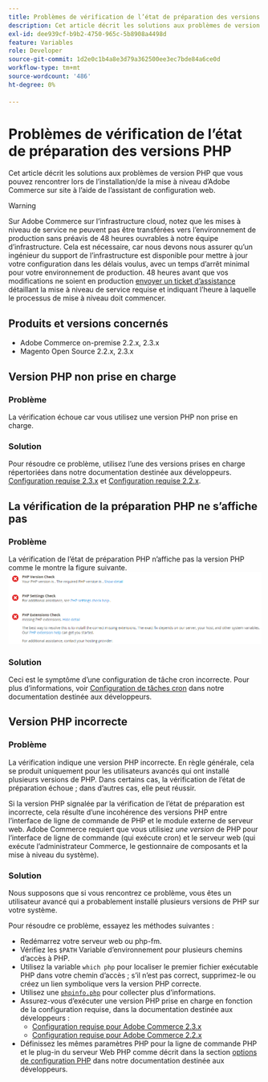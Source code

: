 ```yaml
---
title: Problèmes de vérification de l’état de préparation des versions PHP
description: Cet article décrit les solutions aux problèmes de version PHP que vous pouvez rencontrer lors de l’installation/de la mise à niveau d’Adobe Commerce sur site à l’aide de l’assistant de configuration web.
exl-id: dee939cf-b9b2-4750-965c-5b8908a4498d
feature: Variables
role: Developer
source-git-commit: 1d2e0c1b4a8e3d79a362500ee3ec7bde84a6ce0d
workflow-type: tm+mt
source-wordcount: '486'
ht-degree: 0%

---
```


# Problèmes de vérification de l’état de préparation des versions PHP

Cet article décrit les solutions aux problèmes de version PHP que vous pouvez rencontrer lors de l’installation/de la mise à niveau d’Adobe Commerce sur site à l’aide de l’assistant de configuration web.

>[!WARNING]
>
>Sur Adobe Commerce sur l’infrastructure cloud, notez que les mises à niveau de service ne peuvent pas être transférées vers l’environnement de production sans préavis de 48 heures ouvrables à notre équipe d’infrastructure. Cela est nécessaire, car nous devons nous assurer qu’un ingénieur du support de l’infrastructure est disponible pour mettre à jour votre configuration dans les délais voulus, avec un temps d’arrêt minimal pour votre environnement de production. 48 heures avant que vos modifications ne soient en production [envoyer un ticket d’assistance](/help/help-center-guide/help-center/magento-help-center-user-guide.md#submit-ticket) détaillant la mise à niveau de service requise et indiquant l’heure à laquelle le processus de mise à niveau doit commencer.

## Produits et versions concernés

* Adobe Commerce on-premise 2.2.x, 2.3.x
* Magento Open Source 2.2.x, 2.3.x

## Version PHP non prise en charge

### Problème

La vérification échoue car vous utilisez une version PHP non prise en charge.

### Solution

Pour résoudre ce problème, utilisez l’une des versions prises en charge répertoriées dans notre documentation destinée aux développeurs. [Configuration requise 2.3.x](https://devdocs.magento.com/guides/v2.3/install-gde/system-requirements.html) et [Configuration requise 2.2.x](https://devdocs.magento.com/guides/v2.2/install-gde/system-requirements.html).

## La vérification de la préparation PHP ne s’affiche pas

### Problème

La vérification de l’état de préparation PHP n’affiche pas la version PHP comme le montre la figure suivante.
![upgr-tshot-no-cron.png](assets/upgr-tshoot-no-cron.png)

### Solution

Ceci est le symptôme d’une configuration de tâche cron incorrecte. Pour plus d’informations, voir [Configuration de tâches cron](https://devdocs.magento.com/guides/v2.3/install-gde/install/post-install-config.html#post-install-cron) dans notre documentation destinée aux développeurs.

## Version PHP incorrecte

### Problème

La vérification indique une version PHP incorrecte. En règle générale, cela se produit uniquement pour les utilisateurs avancés qui ont installé plusieurs versions de PHP. Dans certains cas, la vérification de l’état de préparation échoue ; dans d’autres cas, elle peut réussir.

Si la version PHP signalée par la vérification de l’état de préparation est incorrecte, cela résulte d’une incohérence des versions PHP entre l’interface de ligne de commande de PHP et le module externe de serveur web. Adobe Commerce requiert que vous utilisiez *une version* de PHP pour l’interface de ligne de commande (qui exécute cron) et le serveur web (qui exécute l’administrateur Commerce, le gestionnaire de composants et la mise à niveau du système).

### Solution

Nous supposons que si vous rencontrez ce problème, vous êtes un utilisateur avancé qui a probablement installé plusieurs versions de PHP sur votre système.

Pour résoudre ce problème, essayez les méthodes suivantes :

* Redémarrez votre serveur web ou php-fm.
* Vérifiez les `$PATH` Variable d’environnement pour plusieurs chemins d’accès à PHP.
* Utilisez la variable `which php` pour localiser le premier fichier exécutable PHP dans votre chemin d’accès ; s’il n’est pas correct, supprimez-le ou créez un lien symbolique vers la version PHP correcte.
* Utilisez une [`phpinfo.php`](https://devdocs.magento.com/guides/v2.3/install-gde/prereq/optional.html#install-optional-phpinfo) pour collecter plus d’informations.
* Assurez-vous d’exécuter une version PHP prise en charge en fonction de la configuration requise, dans la documentation destinée aux développeurs :
   * [Configuration requise pour Adobe Commerce 2.3.x](https://devdocs.magento.com/guides/v2.3/install-gde/system-requirements.html)
   * [Configuration requise pour Adobe Commerce 2.2.x](https://devdocs.magento.com/guides/v2.2/install-gde/system-requirements.html)
* Définissez les mêmes paramètres PHP pour la ligne de commande PHP et le plug-in du serveur Web PHP comme décrit dans la section [options de configuration PHP](https://devdocs.magento.com/guides/v2.3/install-gde/prereq/php-centos-ubuntu.html) dans notre documentation destinée aux développeurs.
